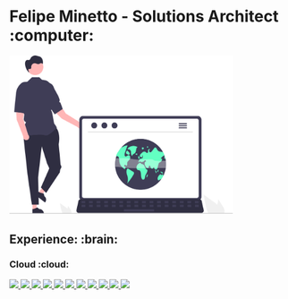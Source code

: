 <h1>Felipe Minetto - Solutions Architect :computer:</h1>
<a target="_blank" href="https://felipeminetto.dev">
<img src="image1.svg" width="400" alt="A man and a laptop"/>
</a>
<divider/>
<h2>Experience: :brain:</h2>
<divider/>
<h3>Cloud :cloud:</h3>
<a target="_blank" href="https://aws.amazon.com">
<img src="https://img.shields.io/badge/Amazon_AWS-FF9900?style=for-the-badge&logo=amazonaws&logoColor=white"/>
</a>
<a target="_blank" href="https://azure.microsoft.com/en-us/services/devops/">
<img src="https://img.shields.io/badge/Azure_DevOps-0078D7?style=for-the-badge&logo=azure-devops&logoColor=white"/>
</a>
<a target="_blank" href="https://https://circleci.com/">
<img src="https://img.shields.io/badge/circleci-343434?style=for-the-badge&logo=circleci&logoColor=white"/>
</a>
<a target="_blank" href="https://cloudflare.com">
<img src="https://img.shields.io/badge/Cloudflare-F38020?style=for-the-badge&logo=Cloudflare&logoColor=white"/>
</a>
<a target="_blank" href="https://digitalocean.com">
<img src="https://img.shields.io/badge/Digital_Ocean-0080FF?style=for-the-badge&logo=DigitalOcean&logoColor=white"/>
</a>
<a target="_blank" href="https://cloud.google.com">
<img src="https://img.shields.io/badge/Google_Cloud-4285F4?style=for-the-badge&logo=google-cloud&logoColor=white"/>
</a>
<a target="_blank" href="https://heroku.com">
<img src="https://img.shields.io/badge/Heroku-430098?style=for-the-badge&logo=heroku&logoColor=white"/>
</a>
<a target="_blank" href="https://azure.com">
<img src="https://img.shields.io/badge/microsoft%20azure-0089D6?style=for-the-badge&logo=microsoft-azure&logoColor=white"/>
</a>
<a target="_blank" href="https://netlify.com">
<img src="https://img.shields.io/badge/Netlify-00C7B7?style=for-the-badge&logo=netlify&logoColor=white"/>
</a>
<a target="_blank" href="https://cloud.oracle.com">
<img src="https://img.shields.io/badge/Oracle-F80000?style=for-the-badge&logo=oracle&logoColor=black"/>
</a>
<a target="_blank" href="https://vercel.com">
<img src="https://img.shields.io/badge/Vercel-000000?style=for-the-badge&logo=vercel&logoColor=white"/>
</a>